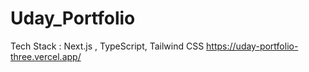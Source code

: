 # Uday_Portfolio 
Tech Stack : Next.js , TypeScript, Tailwind CSS
https://uday-portfolio-three.vercel.app/
